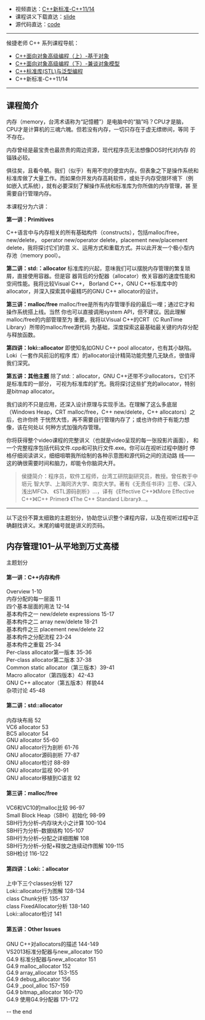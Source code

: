 + 视频直达：[C++新标准-C++11/14](https://www.bilibili.com/video/BV1Rp4y1n7fb)
+ 课程讲义下载直达：[slide](slide/)
+ 源代码直达：[code](./code/)

----

候捷老师 C++ 系列课程导航：

+ [C++面向对象高级编程（上）-基于对象](../C++-OOPBase1-HouJie/)
+ [C++面向对象高级编程（下）-兼谈对象模型](../C++-OOPBase2-HouJie/)
+ [C++标准库(STL)与泛型编程](../C++-STL-HouJie/)
+ C++新标准-C++11/14

---

## 课程简介

内存（memory，台湾术语称为“記憶體”）是电脑中的“脑”吗？CPU才是脑，
CPU才是计算机的三魂六魄。但若没有内存，一切只存在于虚无缥缈间，等同
于不存在。

内存曾经是最宝贵也最昂贵的周边资源，现代程序员无法想像DOS时代对内存
的锱铢必较。

俱往矣，且看今朝。我们（似乎）有用不完的便宜内存。但表象之下是操作系统和
标准库做了大量工作。而如果你开发内存高耗软件，或处于内存受限环境下（例
如嵌入式系统），就有必要深刻了解操作系统和标准库为你所做的内存管理，甚
至需要自行管理内存。

本课程分为六讲：

**第一讲：Primitives**

C++语言中与内存相关的所有基础构件（constructs），包括malloc/free，new/delete，
operator new/operator delete，placement new/placement delete，我将探讨它们的意
义、运用方式和重载方式。并以此开发一个极小型内存池（memory pool）。

**第二讲：std:：allocator**
标准库的兴起，意味我们可以摆脱内存管理的繁复琐屑，直接使用容器。但是容
器背后的分配器（allocator）攸关容器的速度性能和空间性能。我将比较Visual C++，
Borland C++，GNU C++标准库中的allocator，并深入探索其中最精巧的GNU
C++ allocator的设计。

**第三讲：malloc/free**
malloc/free是所有内存管理手段的最后一哩；通过它才和操作系统搭上线。当然
你也可以直接调用system API，但不建议。因此理解malloc/free的内部管理至为
重要。我将以Visual C++的CRT（C RunTime Library）所带的malloc/free源代码
为基础，深度探索这最基础最关键的内存分配与释放函数。

**第四讲：loki::allocator**
即使知名如GNU C++ pool allocator，也有其小缺陷。Loki（一套作风前沿的程序
库）的allocator设计精简功能完整几无缺点，很值得我们深究。

**第五讲：其他主题**
除了std:：allocator，GNU C++还带不少allocators，它们不是标准库的一部分，
可视为标准库的扩充。我将探讨这些扩充的allocator，特别是bitmap allocator。

我们谈的不只是应用，还深入设计原理与实现手法。在理解了这么多底层
（Windows Heap，CRT malloc/free，C++ new/delete，C++ allocators）之后，也许你终
于恍然大悟，再不需要自行管理内存了；或也许你终于有能力想像，该在何处以
何种方式加强内存管理。

你将获得整个video课程的完整讲义（也就是video呈现的每一张投影片画面），
和一个完整程序包括代码文件.cpp和可执行文件.exe。你可以在视听过程中随时
停格仔细阅读讲义，细细咀嚼我所绘制的各种示意图和源代码之间的流动路
线——这的确很需要时间和脑力，却能令你脑洞大开。

> 侯捷简介：程序员，软件工程师，台湾工研院副研究员，教授。曾任教于中坜元
> 智大学、上海同济大学、南京大学。著有《无责任书评》三卷、《深入浅出MFC》、
> 《STL源码剖析》…，译有《Effective C++》《More Effective C++》《C++ Primer》
> 《The C++ Standard Library》…。

---

以下这份不算太细致的主题划分，协助您认识整个课程内容，以及在视听过程中正确翻找讲义。末尾的编号就是讲义的页码。

## 内存管理101–从平地到万丈高楼

主题划分

#### 第一讲：C++内存构件

Overview 1-10<br>
内存分配的每一层面 11<br>
四个基本层面的用法 12-14<br>
基本构件之一 new/delete expressions 15-17<br>
基本构件之二 array new/delete 18-21<br>
基本构件之三 placement new/delete 22<br>
基本构件之分配流程 23-24<br>
基本构件之重载 25-34<br>
Per-class allocator第一版本 35-36<br>
Per-class allocator第二版本 37-38<br>
Common static allocator（第三版本）39-41<br>
Macro allocator（第四版本）42-43<br>
GNU C++ allocator（第五版本）样貌44<br>
杂项讨论 45-48

#### 第二讲：std::allocator

内存块布局 52<br>
VC6 allocator 53<br>
BC5 allocator 54<br>
GNU allocator 55-60<br>
GNU allocator行为剖析 61-76<br>
GNU allocator源码剖析 77-87<br>
GNU allocator检讨 88-89<br>
GNU allocator监视 90-91<br>
GNU allocator移植到C语言 92

#### 第三讲：malloc/free

VC6和VC10的malloc比较 96-97<br>
Small Block Heap（SBH）初始化 98-99<br>
SBH行为分析–内存块大小之计算 100-104<br>
SBH行为分析–数据结构 105-107<br>
SBH行为分析–分配之详细图解 108<br>
SBH行为分析–分配+释放之连续动作图解 109-115<br>
SBH检讨 116-122

#### 第四讲：Loki:：allocator

上中下三个classes分析 127<br>
Loki::allocator行为图解 128-134<br>
class Chunk分析 135-137<br>
class FixedAllocator分析 138-140<br>
Loki::allocator检讨 141

#### 第五讲：Other Issues

GNU C++对allocators的描述 144-149<br>
VS2013标准分配器与new_allocator 150<br>
G4.9 标准分配器与new_allocator 151<br>
G4.9 malloc_allocator 152<br>
G4.9 array_allocator 153-155<br>
G4.9 debug_allocator 156<br>
G4.9 _pool_alloc 157-159<br>
G4.9 bitmap_allocator 160-170<br>
G4.9 使用G4.9分配器 171-172

-- the end